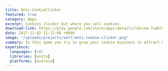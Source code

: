 ```yaml
---
title: Anti-CookieClicker
featured: true
category: Apps
excerpt: Cookies clicker but where you sell cookies.
download-link: https://play.google.com/store/apps/details?id=com.TumbleNet.AntiCookieClicker&hl=en
date: 2017-11-02 11:12:08 +0000
image: "/uploads/projects/self/anti-cookie-clicker.png"
summary: In this game you try to grow your cookie business to attract more customers and maybe even the rich.
experience:  
  languages: [c#]
  libraries: [unity]
  platforms: [android]
---
```

